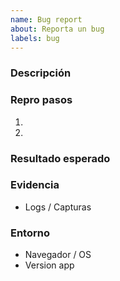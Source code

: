 ```yaml
---
name: Bug report
about: Reporta un bug
labels: bug
---
```


### Descripción

### Repro pasos
1.
2.

### Resultado esperado

### Evidencia
- Logs / Capturas

### Entorno
- Navegador / OS
- Version app
